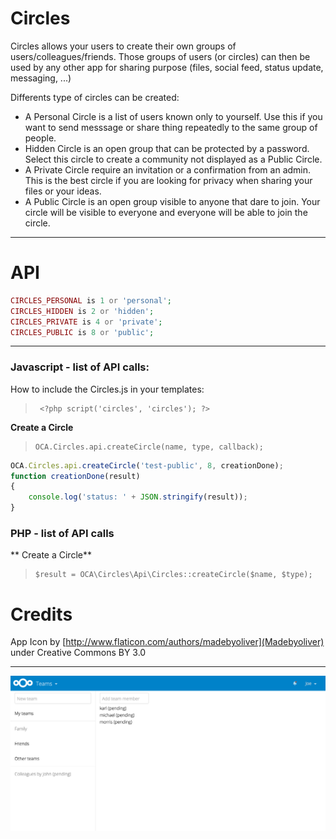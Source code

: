 # Circles

Circles allows your users to create their own groups of users/colleagues/friends. 
Those groups of users (or circles) can then be used by any other app for sharing purpose 
(files, social feed, status update, messaging, ...) 

Differents type of circles can be created:


- A Personal Circle is a list of users known only to yourself. 
Use this if you want to send messsage or share thing repeatedly to the same group of people.
- Hidden Circle is an open group that can be protected by a password. 
Select this circle to create a community not displayed as a Public Circle.
- A Private Circle require an invitation or a confirmation from an admin.
This is the best circle if you are looking for privacy when sharing your files or your ideas.
- A Public Circle is an open group visible to anyone that dare to join. 
Your circle will be visible to everyone and everyone will be able to join the circle.



***
# API

```php
CIRCLES_PERSONAL is 1 or 'personal';
CIRCLES_HIDDEN is 2 or 'hidden';
CIRCLES_PRIVATE is 4 or 'private';
CIRCLES_PUBLIC is 8 or 'public';
```
***



### Javascript - list of API calls:

How to include the Circles.js in your templates:
>      <?php script('circles', 'circles'); ?>



**Create a Circle**
>     OCA.Circles.api.createCircle(name, type, callback);
```javascript
OCA.Circles.api.createCircle('test-public', 8, creationDone);
function creationDone(result)
{
	console.log('status: ' + JSON.stringify(result));
}     
```




### PHP - list of API calls

** Create a Circle**
>     $result = OCA\Circles\Api\Circles::createCircle($name, $type);



# Credits

App Icon by [http://www.flaticon.com/authors/madebyoliver](Madebyoliver) under Creative Commons BY 3.0


***
![example screenshot](example.png)

